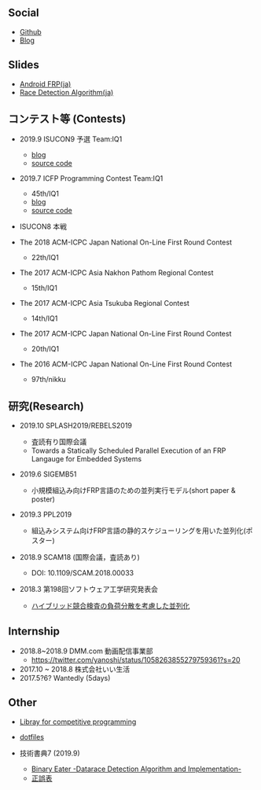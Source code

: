 ## Social

<!-- - [Twitter](https://twitter.com/chakku_000) -->
- [Github](https://github.com/chakku000)
- [Blog](http://chakku.hatenablog.com/)

<!--
## Tools

- [NewLineCanceler](/tools/NewLineCanceler/)
- [Thermophoresis](/tools/Thermophoresis/)
-->

## Slides

- [Android FRP(ja)](/slide/Android-FRP.pdf)
- [Race Detection Algorithm(ja)](/slide/race-detection-algorithm.pdf)

## コンテスト等 (Contests)

- 2019.9 ISUCON9 予選 Team:IQ1
    - [blog](https://chakku.hatenablog.com/entry/2019/09/20/023846)
    - [source code](https://github.com/chakku000/isucon9-qual)

- 2019.7 ICFP Programming Contest Team:IQ1
    - 45th/IQ1
    - [blog](https://chakku.hatenablog.com/entry/2019/06/24/202225)
    - [source code](https://github.com/chakku000/ICFPC2019)

- ISUCON8 本戦

- The 2018 ACM-ICPC Japan National On-Line First Round Contest
    - 22th/IQ1
- The 2017 ACM-ICPC Asia Nakhon Pathom Regional Contest
    - 15th/IQ1
- The 2017 ACM-ICPC Asia Tsukuba Regional Contest
    - 14th/IQ1
- The 2017 ACM-ICPC Japan National On-Line First Round Contest
    - 20th/IQ1
- The 2016 ACM-ICPC Japan National On-Line First Round Contest
    - 97th/nikku

## 研究(Research)

- 2019.10 SPLASH2019/REBELS2019
    - 査読有り国際会議
    - Towards a Statically Scheduled Parallel Execution of an FRP Langauge for Embedded Systems

- 2019.6 SIGEMB51
    - 小規模組込み向けFRP言語のための並列実行モデル(short paper & poster)

- 2019.3 PPL2019
    - 組込みシステム向けFRP言語の静的スケジューリングを用いた並列化(ポスター)

- 2018.9 SCAM18 (国際会議，査読あり)
    - DOI: 10.1109/SCAM.2018.00033 

- 2018.3 第198回ソフトウェア工学研究発表会
    - [ハイブリッド競合検査の負荷分散を考慮した並列化](https://ipsj.ixsq.nii.ac.jp/ej/index.php?active_action=repository_view_main_item_detail&page_id=13&block_id=8&item_id=186618&item_no=1)


## Internship

- 2018.8~2018.9 DMM.com 動画配信事業部
    - https://twitter.com/yanoshi/status/1058263855279759361?s=20
- 2017.10 ~ 2018.8 株式会社いい生活
- 2017.5?6? Wantedly (5days)


## Other

- [Libray for competitive programming](https://github.com/chakku000/ProgramingContest/tree/master/library)  

- [dotfiles](https://github.com/chakku000/dotfiles)

- 技術書典7 (2019.9)
	- [Binary Eater -Datarace Detection Algorithm and Implementation-](https://booth.pm/ja/items/1573281)
	- [正誤表](/tech-book/eratta.html)
